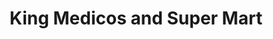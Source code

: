 ---
title: "King Medicos and Super Mart"
url: /karachi/king-medicos-and-super-mart/
shop: medical supply
---